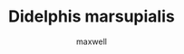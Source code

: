 ---
layout: post
author: maxwell
title: Didelphis marsupialis
description: 
tags: []
image: 
  feature: 
  credit: 
  creditlink: 
permalink: didelphis-marsupialis
---